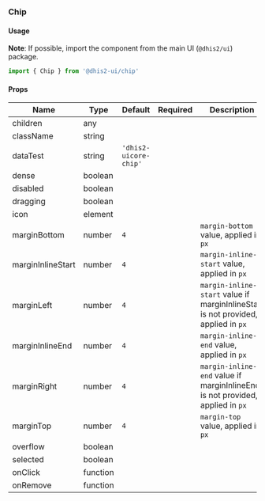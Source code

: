 ### Chip

#### Usage

**Note**: If possible, import the component from the main UI (`@dhis2/ui`) package.


```js
import { Chip } from '@dhis2-ui/chip'
```


#### Props

|Name|Type|Default|Required|Description|
|---|---|---|---|---|
|children|any||||
|className|string||||
|dataTest|string|`'dhis2-uicore-chip'`|||
|dense|boolean||||
|disabled|boolean||||
|dragging|boolean||||
|icon|element||||
|marginBottom|number|`4`||`margin-bottom` value, applied in `px`|
|marginInlineStart|number|`4`||`margin-inline-start` value, applied in `px`|
|marginLeft|number|`4`||`margin-inline-start` value if marginInlineStart is not provided, applied in `px`|
|marginInlineEnd|number|`4`||`margin-inline-end` value, applied in `px`|
|marginRight|number|`4`||`margin-inline-end` value if marginInlineEnd is not provided, applied in `px`|
|marginTop|number|`4`||`margin-top` value, applied in `px`|
|overflow|boolean||||
|selected|boolean||||
|onClick|function||||
|onRemove|function||||
